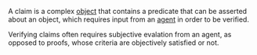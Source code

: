 A claim is a complex [object](README)  that contains a predicate that can be asserted about an object, which requires input from an [agent](agent.md) in order to be verified.

Verifying claims often requires subjective evalation from an agent, as opposed to proofs, whose criteria are objectively satisfied or not.
